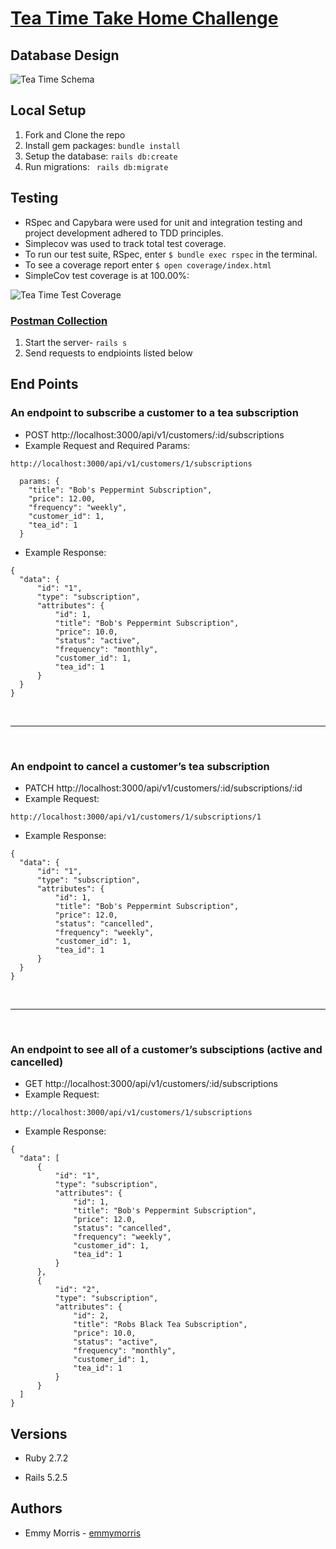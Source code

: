 # [Tea Time Take Home Challenge](https://mod4.turing.edu/projects/take_home/take_home_be)
## Database Design
![Tea Time Schema](https://user-images.githubusercontent.com/77904287/134219839-96976b69-dfaa-4697-9fd4-b298ae041ba4.png)

## Local Setup

1. Fork and Clone the repo
2. Install gem packages: `bundle install`
3. Setup the database: `rails db:create`
4. Run migrations: ` rails db:migrate`

## Testing
* RSpec and Capybara were used for unit and integration testing and project development adhered to TDD principles.
* Simplecov was used to track total test coverage.
* To run our test suite, RSpec, enter `$ bundle exec rspec` in the terminal.
* To see a coverage report enter `$ open coverage/index.html`
* SimpleCov test coverage is at 100.00%:

![Tea Time Test Coverage](https://user-images.githubusercontent.com/77904287/134245924-7ce5eabe-6241-4c27-aca5-4fa0856c414b.png)

### [Postman Collection](https://www.getpostman.com/collections/563e410d30efa90472d9)
1. Start the server- `rails s`
2. Send requests to endpioints listed below

## End Points

### **An endpoint to subscribe a customer to a tea subscription**
  - POST http://localhost:3000/api/v1/customers/:id/subscriptions
  - Example Request and Required Params:
  ``` 
  http://localhost:3000/api/v1/customers/1/subscriptions
  
    params: {
      "title": "Bob's Peppermint Subscription",
      "price": 12.00,
      "frequency": "weekly",
      "customer_id": 1,
      "tea_id": 1
    } 
   ```
 
   - Example Response:
    
  ```
  {
    "data": {
        "id": "1",
        "type": "subscription",
        "attributes": {
            "id": 1,
            "title": "Bob's Peppermint Subscription",
            "price": 10.0,
            "status": "active",
            "frequency": "monthly",
            "customer_id": 1,
            "tea_id": 1
        }
    }
}
  ```
<br>

___

<br>

### **An endpoint to cancel a customer’s tea subscription**
  - PATCH http://localhost:3000/api/v1/customers/:id/subscriptions/:id
  - Example Request:
  ``` 
http://localhost:3000/api/v1/customers/1/subscriptions/1
   ```
 
   - Example Response:
    
  ```
{
    "data": {
        "id": "1",
        "type": "subscription",
        "attributes": {
            "id": 1,
            "title": "Bob's Peppermint Subscription",
            "price": 12.0,
            "status": "cancelled",
            "frequency": "weekly",
            "customer_id": 1,
            "tea_id": 1
        }
    }
}
  ```
<br>

___

<br>

### **An endpoint to see all of a customer’s subsciptions (active and cancelled)**
  - GET http://localhost:3000/api/v1/customers/:id/subscriptions
  - Example Request:
  ``` 
http://localhost:3000/api/v1/customers/1/subscriptions
   ```
   - Example Response:
    
  ```
  {
    "data": [
        {
            "id": "1",
            "type": "subscription",
            "attributes": {
                "id": 1,
                "title": "Bob's Peppermint Subscription",
                "price": 12.0,
                "status": "cancelled",
                "frequency": "weekly",
                "customer_id": 1,
                "tea_id": 1
            }
        },
        {
            "id": "2",
            "type": "subscription",
            "attributes": {
                "id": 2,
                "title": "Robs Black Tea Subscription",
                "price": 10.0,
                "status": "active",
                "frequency": "monthly",
                "customer_id": 1,
                "tea_id": 1
            }
        }
    ]
}
  ```
  
## Versions

- Ruby 2.7.2

- Rails 5.2.5

## Authors
- Emmy Morris - [emmymorris](https://github.com/EmmyMorris)
